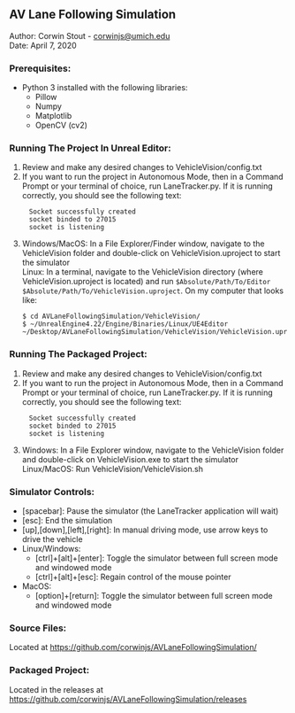 ## AV Lane Following Simulation
Author: Corwin Stout - corwinjs@umich.edu  
Date: April 7, 2020

### Prerequisites:
  - Python 3 installed with the following libraries:
    - Pillow
    - Numpy
    - Matplotlib
    - OpenCV (cv2)

### Running The Project In Unreal Editor:
  1. Review and make any desired changes to VehicleVision/config.txt 
  2. If you want to run the project in Autonomous Mode, then in a Command Prompt or your terminal of choice, run LaneTracker.py. If it is running correctly, you should see the following text:
  ```
       Socket successfully created
       socket binded to 27015
       socket is listening
  ```
  3. Windows/MacOS: In a File Explorer/Finder window, navigate to the VehicleVision folder and double-click on VehicleVision.uproject to start the simulator  
     Linux: In a terminal, navigate to the VehicleVision directory (where VehicleVision.uproject is located) and run `$Absolute/Path/To/Editor $Absolute/Path/To/VehicleVision.uproject`. On my computer that looks like:
     ```
     $ cd AVLaneFollowingSimulation/VehicleVision/
     $ ~/UnrealEngine4.22/Engine/Binaries/Linux/UE4Editor ~/Desktop/AVLaneFollowingSimulation/VehicleVision/VehicleVision.uproject 
     
### Running The Packaged Project:
  1. Review and make any desired changes to VehicleVision/config.txt 
  2. If you want to run the project in Autonomous Mode, then in a Command Prompt or your terminal of choice, run LaneTracker.py. If it is running correctly, you should see the following text:
  ```
       Socket successfully created
       socket binded to 27015
       socket is listening
  ```
  3. Windows: In a File Explorer window, navigate to the VehicleVision folder and double-click on VehicleVision.exe to start the simulator  
     Linux/MacOS: Run VehicleVision/VehicleVision.sh

### Simulator Controls:
  - [spacebar]: Pause the simulator (the LaneTracker application will wait)
  - [esc]: End the simulation
  - [up],[down],[left],[right]: In manual driving mode, use arrow keys to
    drive the vehicle
  - Linux/Windows:
    - [ctrl]+[alt]+[enter]: Toggle the simulator between full screen mode and
    windowed mode
    - [ctrl]+[alt]+[esc]: Regain control of the mouse pointer
  - MacOS:
    - [option]+[return]: Toggle the simulator between full screen mode and windowed mode
  
### Source Files:
Located at https://github.com/corwinjs/AVLaneFollowingSimulation/

### Packaged Project:
Located in the releases at https://github.com/corwinjs/AVLaneFollowingSimulation/releases

